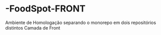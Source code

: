 # -FoodSpot-FRONT


Ambiente de Homologação separando o monorepo em dois repositórios distintos
Camada de Front
